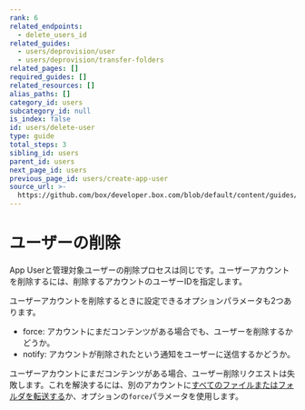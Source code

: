 ```yaml
---
rank: 6
related_endpoints:
  - delete_users_id
related_guides:
  - users/deprovision/user
  - users/deprovision/transfer-folders
related_pages: []
required_guides: []
related_resources: []
alias_paths: []
category_id: users
subcategory_id: null
is_index: false
id: users/delete-user
type: guide
total_steps: 3
sibling_id: users
parent_id: users
next_page_id: users
previous_page_id: users/create-app-user
source_url: >-
  https://github.com/box/developer.box.com/blob/default/content/guides/users/delete-user.md
---
```

# ユーザーの削除

App Userと管理対象ユーザーの削除プロセスは同じです。ユーザーアカウントを削除するには、削除するアカウントのユーザーIDを指定します。

<Samples id="delete_users_id">

</Samples>

ユーザーアカウントを削除するときに設定できるオプションパラメータも2つあります。

* force: アカウントにまだコンテンツがある場合でも、ユーザーを削除するかどうか。
* notify: アカウントが削除されたという通知をユーザーに送信するかどうか。

<Message type="notice">

ユーザーアカウントにまだコンテンツがある場合、ユーザー削除リクエストは失敗します。これを解決するには、別のアカウントに[すべてのファイルまたはフォルダを転送する](g://users/deprovision/transfer-folders)か、オプションの`force`パラメータを使用します。

</Message>
